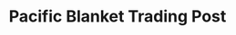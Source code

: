 ---
title: "Pacific Blanket Trading Post"
url: /anacortes/pacific-blanket-trading-post/
shop: clothes
---